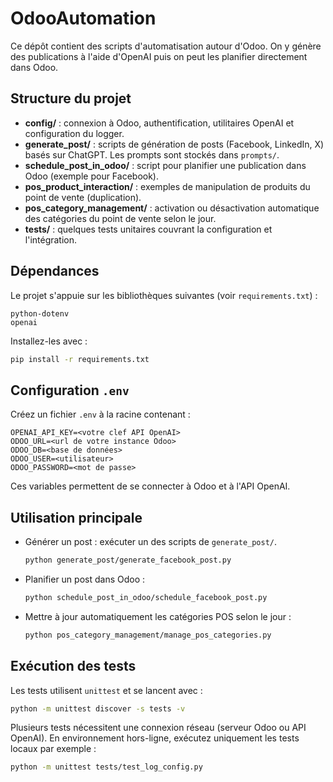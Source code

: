 # OdooAutomation

Ce dépôt contient des scripts d'automatisation autour d'Odoo. On y génère des publications à l'aide d'OpenAI puis on peut les planifier directement dans Odoo.

## Structure du projet

- **config/** : connexion à Odoo, authentification, utilitaires OpenAI et configuration du logger.
- **generate_post/** : scripts de génération de posts (Facebook, LinkedIn, X) basés sur ChatGPT. Les prompts sont stockés dans `prompts/`.
- **schedule_post_in_odoo/** : script pour planifier une publication dans Odoo (exemple pour Facebook).
- **pos_product_interaction/** : exemples de manipulation de produits du point de vente (duplication).
- **pos_category_management/** : activation ou désactivation automatique des catégories du point de vente selon le jour.
- **tests/** : quelques tests unitaires couvrant la configuration et l'intégration.

## Dépendances

Le projet s'appuie sur les bibliothèques suivantes (voir `requirements.txt`) :

```
python-dotenv
openai
```

Installez-les avec :

```bash
pip install -r requirements.txt
```

## Configuration `.env`

Créez un fichier `.env` à la racine contenant :

```dotenv
OPENAI_API_KEY=<votre clef API OpenAI>
ODOO_URL=<url de votre instance Odoo>
ODOO_DB=<base de données>
ODOO_USER=<utilisateur>
ODOO_PASSWORD=<mot de passe>
```

Ces variables permettent de se connecter à Odoo et à l'API OpenAI.

## Utilisation principale

- Générer un post : exécuter un des scripts de `generate_post/`.
  ```bash
  python generate_post/generate_facebook_post.py
  ```
- Planifier un post dans Odoo :
  ```bash
  python schedule_post_in_odoo/schedule_facebook_post.py
  ```
- Mettre à jour automatiquement les catégories POS selon le jour :
  ```bash
  python pos_category_management/manage_pos_categories.py
  ```

## Exécution des tests

Les tests utilisent `unittest` et se lancent avec :

```bash
python -m unittest discover -s tests -v
```

Plusieurs tests nécessitent une connexion réseau (serveur Odoo ou API OpenAI). En environnement hors-ligne, exécutez uniquement les tests locaux par exemple :

```bash
python -m unittest tests/test_log_config.py
```
